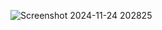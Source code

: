 ![Screenshot 2024-11-24 202825](https://github.com/user-attachments/assets/7b14d1b7-9ac0-49c0-8c88-f2a368ddb434)
